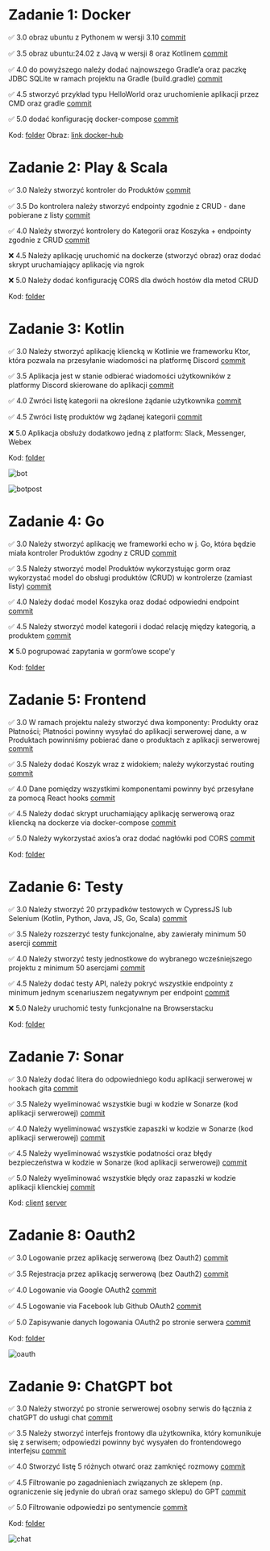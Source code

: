 # Zadanie 1: Docker

✅ 3.0 obraz ubuntu z Pythonem w wersji 3.10 [commit](https://github.com/Maurice010/e-biznes/commit/febd9483b97d05fa8d29b4c4e2cb59b5b7410ed5)

✅ 3.5 obraz ubuntu:24.02 z Javą w wersji 8 oraz Kotlinem [commit](https://github.com/Maurice010/e-biznes/commit/febd9483b97d05fa8d29b4c4e2cb59b5b7410ed5)

✅ 4.0 do powyższego należy dodać najnowszego Gradle’a oraz paczkę JDBC
SQLite w ramach projektu na Gradle (build.gradle) [commit](https://github.com/Maurice010/e-biznes/commit/febd9483b97d05fa8d29b4c4e2cb59b5b7410ed5)

✅ 4.5 stworzyć przykład typu HelloWorld oraz uruchomienie aplikacji
przez CMD oraz gradle [commit](https://github.com/Maurice010/e-biznes/commit/febd9483b97d05fa8d29b4c4e2cb59b5b7410ed5)

✅ 5.0 dodać konfigurację docker-compose [commit](https://github.com/Maurice010/e-biznes/commit/febd9483b97d05fa8d29b4c4e2cb59b5b7410ed5)

Kod: [folder](https://github.com/Maurice010/e-biznes/tree/main/task1)
Obraz: [link docker-hub](https://hub.docker.com/r/mauricee/e-biz-task1)

# Zadanie 2: Play & Scala

✅ 3.0 Należy stworzyć kontroler do Produktów [commit](https://github.com/Maurice010/e-biznes/commit/142c41882f1cdbd185601c4a8c7755ea840ada6b)

✅ 3.5 Do kontrolera należy stworzyć endpointy zgodnie z CRUD - dane pobierane z listy [commit](https://github.com/Maurice010/e-biznes/commit/142c41882f1cdbd185601c4a8c7755ea840ada6b)

✅ 4.0 Należy stworzyć kontrolery do Kategorii oraz Koszyka + endpointy zgodnie z CRUD [commit](https://github.com/Maurice010/e-biznes/commit/142c41882f1cdbd185601c4a8c7755ea840ada6b)

❌ 4.5 Należy aplikację uruchomić na dockerze (stworzyć obraz) oraz dodać skrypt uruchamiający aplikację via ngrok

❌ 5.0 Należy dodać konfigurację CORS dla dwóch hostów dla metod CRUD

Kod: [folder](https://github.com/Maurice010/e-biznes/tree/main/task2)

# Zadanie 3: Kotlin

✅ 3.0 Należy stworzyć aplikację kliencką w Kotlinie we frameworku Ktor, która pozwala na przesyłanie wiadomości na platformę Discord [commit](https://github.com/Maurice010/e-biznes/commit/185c9bc7b8cf838ccfad4b8a96f0f21fc8b4e9f6)

✅ 3.5 Aplikacja jest w stanie odbierać wiadomości użytkowników z platformy Discord skierowane do aplikacji [commit](https://github.com/Maurice010/e-biznes/commit/185c9bc7b8cf838ccfad4b8a96f0f21fc8b4e9f6)

✅ 4.0 Zwróci listę kategorii na określone żądanie użytkownika [commit](https://github.com/Maurice010/e-biznes/commit/185c9bc7b8cf838ccfad4b8a96f0f21fc8b4e9f6)

✅ 4.5 Zwróci listę produktów wg żądanej kategorii [commit](https://github.com/Maurice010/e-biznes/commit/185c9bc7b8cf838ccfad4b8a96f0f21fc8b4e9f6)

❌ 5.0 Aplikacja obsłuży dodatkowo jedną z platform: Slack, Messenger, Webex

Kod: [folder](https://github.com/Maurice010/e-biznes/tree/main/task3)

![bot](./showcase/res_bot_task3.png)

![botpost](./showcase/res_post_task3.png)

# Zadanie 4: Go

✅ 3.0 Należy stworzyć aplikację we frameworki echo w j. Go, która będzie miała kontroler Produktów zgodny z CRUD [commit](https://github.com/Maurice010/e-biznes/commit/0c68559219ea48aedf3353f542218690f9578a97)

✅ 3.5 Należy stworzyć model Produktów wykorzystując gorm oraz wykorzystać model do obsługi produktów (CRUD) w kontrolerze (zamiast listy) [commit](https://github.com/Maurice010/e-biznes/commit/0c68559219ea48aedf3353f542218690f9578a97)

✅ 4.0 Należy dodać model Koszyka oraz dodać odpowiedni endpoint [commit](https://github.com/Maurice010/e-biznes/commit/0c68559219ea48aedf3353f542218690f9578a97)

✅ 4.5 Należy stworzyć model kategorii i dodać relację między kategorią, a produktem [commit](https://github.com/Maurice010/e-biznes/commit/0c68559219ea48aedf3353f542218690f9578a97)

❌ 5.0 pogrupować zapytania w gorm’owe scope'y

Kod: [folder](https://github.com/Maurice010/e-biznes/tree/main/task4)

# Zadanie 5: Frontend

✅ 3.0 W ramach projektu należy stworzyć dwa komponenty: Produkty oraz Płatności; Płatności powinny wysyłać do aplikacji serwerowej dane, a w Produktach powinniśmy pobierać dane o produktach z aplikacji serwerowej [commit](https://github.com/Maurice010/e-biznes/commit/38d6ac1c4297179b23f1db7b7eb9fb0ac0599e92)

✅ 3.5 Należy dodać Koszyk wraz z widokiem; należy wykorzystać routing [commit](https://github.com/Maurice010/e-biznes/commit/38d6ac1c4297179b23f1db7b7eb9fb0ac0599e92)

✅ 4.0 Dane pomiędzy wszystkimi komponentami powinny być przesyłane za pomocą React hooks [commit](https://github.com/Maurice010/e-biznes/commit/38d6ac1c4297179b23f1db7b7eb9fb0ac0599e92)

✅ 4.5 Należy dodać skrypt uruchamiający aplikację serwerową oraz kliencką na dockerze via docker-compose [commit](https://github.com/Maurice010/e-biznes/commit/38d6ac1c4297179b23f1db7b7eb9fb0ac0599e92)

✅ 5.0 Należy wykorzystać axios’a oraz dodać nagłówki pod CORS [commit](https://github.com/Maurice010/e-biznes/commit/38d6ac1c4297179b23f1db7b7eb9fb0ac0599e92)

Kod: [folder](https://github.com/Maurice010/e-biznes/tree/main/task5)

# Zadanie 6: Testy

✅ 3.0 Należy stworzyć 20 przypadków testowych w CypressJS lub Selenium (Kotlin, Python, Java, JS, Go, Scala) [commit](https://github.com/Maurice010/e-biznes/commit/107a9ed1d8c5ab3eee6b33c05fb2f25301d00803)

✅ 3.5 Należy rozszerzyć testy funkcjonalne, aby zawierały minimum 50 asercji [commit](https://github.com/Maurice010/e-biznes/commit/107a9ed1d8c5ab3eee6b33c05fb2f25301d00803)

✅ 4.0 Należy stworzyć testy jednostkowe do wybranego wcześniejszego projektu z minimum 50 asercjami [commit](https://github.com/Maurice010/e-biznes/commit/107a9ed1d8c5ab3eee6b33c05fb2f25301d00803)

✅ 4.5 Należy dodać testy API, należy pokryć wszystkie endpointy z minimum jednym scenariuszem negatywnym per endpoint [commit](https://github.com/Maurice010/e-biznes/commit/107a9ed1d8c5ab3eee6b33c05fb2f25301d00803)

❌ 5.0 Należy uruchomić testy funkcjonalne na Browserstacku

Kod: [folder](https://github.com/Maurice010/e-biznes/tree/main/task5)

# Zadanie 7: Sonar

✅ 3.0 Należy dodać litera do odpowiedniego kodu aplikacji serwerowej w hookach gita [commit](https://github.com/Maurice010/task7-server/commit/8bbdd9626a05d57982c79da57b2dd899cbdf086f)

✅ 3.5 Należy wyeliminować wszystkie bugi w kodzie w Sonarze (kod aplikacji serwerowej) [commit](https://github.com/Maurice010/task7-server/commit/628e054fb31bf1cd061ba18a04e4e8d1f71c51be)

✅ 4.0 Należy wyeliminować wszystkie zapaszki w kodzie w Sonarze (kod aplikacji serwerowej) [commit](https://github.com/Maurice010/task7-server/commit/628e054fb31bf1cd061ba18a04e4e8d1f71c51be)

✅ 4.5 Należy wyeliminować wszystkie podatności oraz błędy bezpieczeństwa w kodzie w Sonarze (kod aplikacji serwerowej) [commit](https://github.com/Maurice010/task7-server/commit/628e054fb31bf1cd061ba18a04e4e8d1f71c51be)

✅ 5.0 Należy wyeliminować wszystkie błędy oraz zapaszki w kodzie aplikacji klienckiej [commit](https://github.com/Maurice010/task7-client/commit/f932ebc780562719d933e14fd51f604943ecff00)

Kod: [client](https://github.com/Maurice010/task7-client) [server](https://github.com/Maurice010/task7-server) 

# Zadanie 8: Oauth2

✅ 3.0 Logowanie przez aplikację serwerową (bez Oauth2) [commit](https://github.com/Maurice010/e-biznes/commit/ce5b349b229d286e94e74107dfc0644a41d3dbc5)

✅ 3.5 Rejestracja przez aplikację serwerową (bez Oauth2) [commit](https://github.com/Maurice010/e-biznes/commit/ce5b349b229d286e94e74107dfc0644a41d3dbc5)

✅ 4.0 Logowanie via Google OAuth2 [commit](https://github.com/Maurice010/e-biznes/commit/ce5b349b229d286e94e74107dfc0644a41d3dbc5)

✅ 4.5 Logowanie via Facebook lub Github OAuth2 [commit](https://github.com/Maurice010/e-biznes/commit/ce5b349b229d286e94e74107dfc0644a41d3dbc5)

✅ 5.0 Zapisywanie danych logowania OAuth2 po stronie serwera [commit](https://github.com/Maurice010/e-biznes/commit/ce5b349b229d286e94e74107dfc0644a41d3dbc5)

Kod: [folder](https://github.com/Maurice010/e-biznes/tree/main/task5)

![oauth](./showcase/oauth2.gif)

# Zadanie 9: ChatGPT bot

✅ 3.0 Należy stworzyć po stronie serwerowej osobny serwis do łącznia z
chatGPT do usługi chat [commit](https://github.com/Maurice010/e-biznes/commit/ed834a0d4e7ea3cfa67dd09be419c4463d27ef74)

✅ 3.5 Należy stworzyć interfejs frontowy dla użytkownika, który komunikuje się z serwisem; odpowiedzi powinny być wysyałen do frontendowego interfejsu [commit](https://github.com/Maurice010/e-biznes/commit/ed834a0d4e7ea3cfa67dd09be419c4463d27ef74)

✅ 4.0 Stworzyć listę 5 różnych otwarć oraz zamknięć rozmowy [commit](https://github.com/Maurice010/e-biznes/commit/ed834a0d4e7ea3cfa67dd09be419c4463d27ef74)

✅ 4.5 Filtrowanie po zagadnieniach związanych ze sklepem (np. ograniczenie się jedynie do ubrań oraz samego sklepu) do GPT [commit](https://github.com/Maurice010/e-biznes/commit/ed834a0d4e7ea3cfa67dd09be419c4463d27ef74)

✅ 5.0 Filtrowanie odpowiedzi po sentymencie [commit](https://github.com/Maurice010/e-biznes/commit/ed834a0d4e7ea3cfa67dd09be419c4463d27ef74)

Kod: [folder](https://github.com/Maurice010/e-biznes/tree/main/task9)

![chat](./showcase/chatbot.png)
